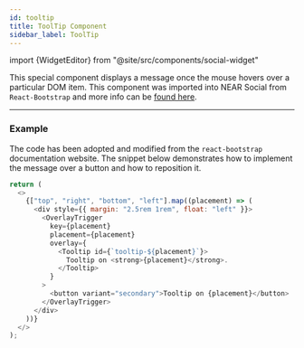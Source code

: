 ```yaml
---
id: tooltip
title: ToolTip Component
sidebar_label: ToolTip
---
```


import {WidgetEditor} from "@site/src/components/social-widget"

This special component displays a message once the mouse hovers over a particular DOM item. This component was imported into NEAR Social from `React-Bootstrap` and more info can be [found here](https://react-bootstrap.netlify.app/docs/components/overlays#tooltips).

<hr class="subsection" />

### Example

The code has been adopted and modified from the `react-bootstrap` documentation website. The snippet below demonstrates how to implement the message over a button and how to reposition it.

<WidgetEditor id='1' height="120px">

```js
return (
  <>
    {["top", "right", "bottom", "left"].map((placement) => (
      <div style={{ margin: "2.5rem 1rem", float: "left" }}>
        <OverlayTrigger
          key={placement}
          placement={placement}
          overlay={
            <Tooltip id={`tooltip-${placement}`}>
              Tooltip on <strong>{placement}</strong>.
            </Tooltip>
          }
        >
          <button variant="secondary">Tooltip on {placement}</button>
        </OverlayTrigger>
      </div>
    ))}
  </>
);
```

</WidgetEditor>
